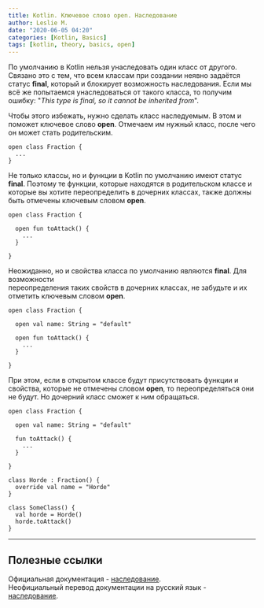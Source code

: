 ```yaml
---
title: Kotlin. Ключевое слово open. Наследование
author: Leslie M.
date: "2020-06-05 04:20"
categories: [Kotlin, Basics]
tags: [kotlin, theory, basics, open]
---
```


По умолчанию в Kotlin нельзя унаследовать один класс от другого. Связано это с
тем, что всем классам при создании неявно задаётся статус **final**, который и
блокирует возможность наследования. Если мы всё же попытаемся унаследоваться от
такого класса, то получим ошибку: "_This type is final, so it cannot be inherited from_".

Чтобы этого избежать, нужно сделать класс наследуемым. В этом и поможет ключевое
слово **open**. Отмечаем им нужный класс, после чего он может стать родительским.

```
open class Fraction {
  ...
}
```

Не только классы, но и функции в Kotlin по умолчанию имеют статус **final**.
Поэтому те функции, которые находятся в родительском классе и которые вы хотите
переопределить в дочерних классах, также должны быть отмечены ключевым словом
**open**.

```
open class Fraction {

  open fun toAttack() {
    ...
  }

}
```

Неожиданно, но и свойства класса по умолчанию являются **final**. Для возможности  
переопределения таких свойств в дочерних классах, не забудьте и их отметить
ключевым словом **open**.

```
open class Fraction {

  open val name: String = "default"

  open fun toAttack() {
    ...
  }

}
```

При этом, если в открытом классе будут присутствовать функции и свойства,
которые не отмечены словом **open**, то переопределяться они не будут. Но
дочерний класс сможет к ним обращаться.

```
open class Fraction {

  open val name: String = "default"

  fun toAttack() {
    ...
  }

}

class Horde : Fraction() {
  override val name = "Horde"
}

class SomeClass() {
  val horde = Horde()
  horde.toAttack()
}
```

***

## Полезные ссылки

Официальная документация - [наследование](https://kotlinlang.org/docs/reference/classes.html "kotlinlang.org"). <br>
Неофициальный перевод документации на русский язык - [наследование](https://kotlinlang.ru/docs/reference/classes.html "kotlinlang.ru").
